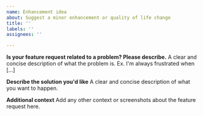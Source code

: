 ```yaml
---
name: Enhancement idea
about: Suggest a minor enhancement or quality of life change
title: ''
labels: ''
assignees: ''

---
```


<!--- Follow the template below. Feature requests that do not follow the following template will be closed. -->
<!--- Also, please note that Intersect is designed as a base or platform to design 2d mmorpgs, niche features, or features that we feel won't apply to most games will not be considered. -->

**Is your feature request related to a problem? Please describe.**
A clear and concise description of what the problem is. Ex. I'm always frustrated when [...]

**Describe the solution you'd like**
A clear and concise description of what you want to happen.

**Additional context**
Add any other context or screenshots about the feature request here.
